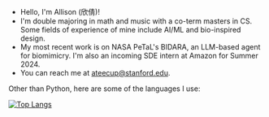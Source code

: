 - Hello, I'm Allison (欣倩)!
- I'm double majoring in math and music with a co-term masters in CS. Some fields of experience of mine include AI/ML and bio-inspired design.
- My most recent work is on NASA PeTaL's BIDARA, an LLM-based agent for biomimicry. I'm also an incoming SDE intern at Amazon for Summer 2024.
- You can reach me at ateecup@stanford.edu.

Other than Python, here are some of the languages I use:

[![Top Langs](https://github-readme-stats.vercel.app/api/top-langs/?username=WorldsEndDunce&layout=compact&theme=tokyonight&hide=tex,python,jupyter%20notebook,cython,julia)](https://github.com/anuraghazra/github-readme-stats) 

<!-- It's not much, but it's some work:

[![LeetCode stats](https://leetcode-stats-six.vercel.app/api?username=WorldsEndDunce&theme=dark)](https://github.com/KnlnKS/leetcode-stats) -->
